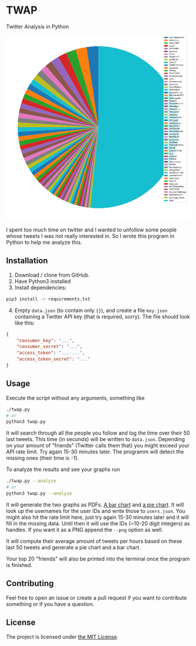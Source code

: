 # TWAP

Twitter Analysis in Python

![](twap_pie.png)

I spent too much time on twitter and I wanted to unfollow some people whose tweets I was not really interested in.
So I wrote this program in Python to help me analyze this.

## Installation

1. Download / clone from GitHub.
2. Have Python3 installed
3. Install dependencies:

```bash
pip3 install -r requirements.txt
```

4. Empty `data.json` (to contain only `{}`), and create a file `key.json` containing a Twitter API key (that is required, sorry). The file should look like this:

```json
{
    "consumer_key": "...",
    "consumer_secret": "...",
    "access_token": "...-...",
    "access_token_secret": "..."
}
```

## Usage

Execute the script without any arguments, something like

```bash
./twap.py
# or
python3 twap.py
```

It will search through all the people you follow and log the time over their 50 last tweets.
This time (in seconds) will be written to `data.json`.
Depending on your amount of "friends" (Twitter calls them that) you might exceed your API rate limit.
Try again 15-30 minutes later.
The programm will detect the missing ones (their time is -1).

To analyze the results and see your graphs run

```bash
./twap.py --analyze
# or
python3 twap.py --analyze
```

It will generate the two graphs as PDFs. [A bar chart](twap_bar.pdf) and [a pie chart](twap_pie.pdf).
It will look up the usernames for the user IDs and write those to `users.json`.
You might also hit the rate limit here, just try again 15-30 minutes later and it will fill in the missing data.
Until then it will use the IDs (~10-20 digit integers) as handles.
If you want it as a PNG append the `--png` option as well.

It will compute their average amount of tweets per hours based on these last 50 tweets and generate a pie chart and a bar chart.

Your top 20 "friends" will also be printed into the terminal once the program is finished.

## Contributing

Feel free to open an issue or create a pull request if you want to contribute something or if you have a question.

## License

The project is licensed under [the MIT License](LICENSE.md).
